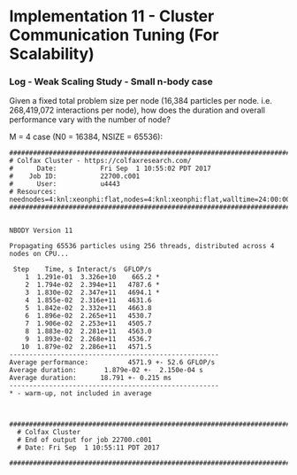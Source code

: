 # Implementation 11 - Cluster Communication Tuning (For Scalability)

### Log - Weak Scaling Study - Small n-body case

Given a fixed total problem size per node (16,384 particles per node. i.e. 268,419,072 interactions per node), how does the duration and overall performance vary with the number of node?

M = 4 case (N0 = 16384, NSIZE = 65536):

```
########################################################################
# Colfax Cluster - https://colfaxresearch.com/
#      Date:           Fri Sep  1 10:55:02 PDT 2017
#    Job ID:           22700.c001
#      User:           u4443
# Resources:           neednodes=4:knl:xeonphi:flat,nodes=4:knl:xeonphi:flat,walltime=24:00:00
########################################################################


NBODY Version 11

Propagating 65536 particles using 256 threads, distributed across 4 nodes on CPU...

 Step    Time, s Interact/s  GFLOP/s
    1  1.291e-01  3.326e+10    665.2 *
    2  1.794e-02  2.394e+11   4787.6 *
    3  1.830e-02  2.347e+11   4694.1 *
    4  1.855e-02  2.316e+11   4631.6 
    5  1.842e-02  2.332e+11   4663.8 
    6  1.896e-02  2.265e+11   4530.7 
    7  1.906e-02  2.253e+11   4505.7 
    8  1.883e-02  2.281e+11   4563.0 
    9  1.893e-02  2.268e+11   4536.7 
   10  1.879e-02  2.286e+11   4571.5 
-----------------------------------------------------
Average performance:          4571.9 +- 52.6 GFLOP/s
Average duration:       1.879e-02 +-  2.150e-04 s
Average duration:      18.791 +- 0.215 ms
-----------------------------------------------------
* - warm-up, not included in average


  ########################################################################
  # Colfax Cluster
  # End of output for job 22700.c001
  # Date: Fri Sep  1 10:55:11 PDT 2017
  ########################################################################

```
